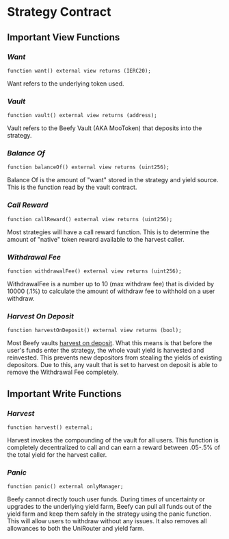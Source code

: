 # Strategy Contract

## Important View Functions

### _Want_

```
function want() external view returns (IERC20);
```

Want refers to the underlying token used.

### _Vault_

```
function vault() external view returns (address);
```

Vault refers to the Beefy Vault (AKA MooToken) that deposits into the strategy.

### _Balance Of_

```
function balanceOf() external view returns (uint256);
```

Balance Of is the amount of "want" stored in the strategy and yield source. This is the function read by the vault contract.

### _Call Reward_

```
function callReward() external view returns (uint256);
```

Most strategies will have a call reward function. This is to determine the amount of "native" token reward available to the harvest caller.

### _Withdrawal Fee_

```
function withdrawalFee() external view returns (uint256);
```

WithdrawalFee is a number up to 10 (max withdraw fee) that is divided by 10000 (.1%) to calculate the amount of withdraw fee to withhold on a user withdraw.

### _Harvest On Deposit_

```
function harvestOnDeposit() external view returns (bool);
```

Most Beefy vaults [harvest on deposit](../products/vaults.md#what-is-harvesting-on-deposit). What this means is that before the user's funds enter the strategy, the whole vault yield is harvested and reinvested. This prevents new depositors from stealing the yields of existing depositors. Due to this, any vault that is set to harvest on deposit is able to remove the Withdrawal Fee completely.

## Important Write Functions

### _Harvest_

```
function harvest() external;
```

Harvest invokes the compounding of the vault for all users. This function is completely decentralized to call and can earn a reward between .05-.5% of the total yield for the harvest caller.

### _Panic_

```
function panic() external onlyManager;
```

Beefy cannot directly touch user funds. During times of uncertainty or upgrades to the underlying yield farm, Beefy can pull all funds out of the yield farm and keep them safely in the strategy using the panic function. This will allow users to withdraw without any issues. It also removes all allowances to both the UniRouter and yield farm.
